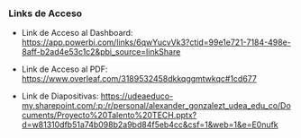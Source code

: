 ### Links de Acceso
* Link de Acceso al Dashboard: https://app.powerbi.com/links/6qwYucvVk3?ctid=99e1e721-7184-498e-8aff-b2ad4e53c1c2&pbi_source=linkShare

* Link de Acceso al PDF: https://www.overleaf.com/3189532458dkkqggmtwkqc#1cd677

* Link de Diapositivas: https://udeaeduco-my.sharepoint.com/:p:/r/personal/alexander_gonzalezt_udea_edu_co/Documents/Proyecto%20Talento%20TECH.pptx?d=w81310dfb51a74b098b2a9bd84f5eb4cc&csf=1&web=1&e=E0nufk 
